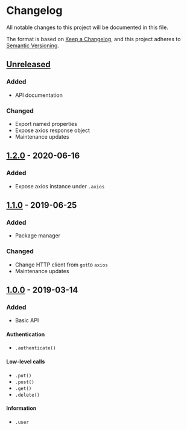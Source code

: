 # Changelog
All notable changes to this project will be documented in this file.

The format is based on [Keep a Changelog](https://keepachangelog.com/en/1.1.0/),
and this project adheres to [Semantic Versioning](https://semver.org/spec/v2.0.0.html).






## [Unreleased]
### Added
- API documentation

### Changed
- Export named properties
- Expose axios response object
- Maintenance updates


## [1.2.0] - 2020-06-16
### Added
- Expose axios instance under `.axios`



## [1.1.0] - 2019-06-25
### Added
- Package manager

### Changed
- Change HTTP client from `got`to `axios`
- Maintenance updates



## [1.0.0] - 2019-03-14
### Added
- Basic API

#### Authentication
- `.authenticate()`

#### Low-level calls
- `.put()`
- `.post()`
- `.get()`
- `.delete()`

#### Information
- `.user`






[Unreleased]: https://github.com/absolunet/node-bitbucket-api/compare/1.2.0...HEAD
[1.2.0]:      https://github.com/absolunet/node-bitbucket-api/compare/1.1.0...1.2.0
[1.1.0]:      https://github.com/absolunet/node-bitbucket-api/compare/1.0.0...1.1.0
[1.0.0]:      https://github.com/absolunet/node-bitbucket-api/releases/tag/1.0.0
